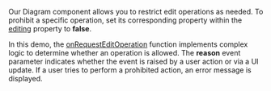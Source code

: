 Our Diagram component allows you to restrict edit operations as needed. To prohibit a specific operation, set its corresponding property within the [editing](/Documentation/ApiReference/UI_Components/dxDiagram/Configuration/editing/) property to **false**.
<!--split-->

In this demo, the [onRequestEditOperation](/Documentation/ApiReference/UI_Components/dxDiagram/Configuration/#onRequestEditOperation) function implements complex logic to determine whether an operation is allowed. The **reason** event parameter indicates whether the event is raised by a user action or via a UI update. If a user tries to perform a prohibited action, an error message is displayed.
